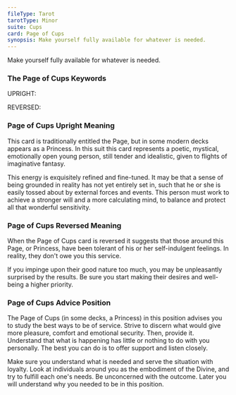 ```yaml
---
fileType: Tarot
tarotType: Minor
suite: Cups
card: Page of Cups
synopsis: Make yourself fully available for whatever is needed.
---
```

Make yourself fully available for whatever is needed.

### The Page of Cups Keywords

UPRIGHT: 

REVERSED: 

### Page of Cups Upright Meaning

This card is traditionally entitled the Page, but in some modern decks appears as a Princess. In this suit this card represents a poetic, mystical, emotionally open young person, still tender and idealistic, given to flights of imaginative fantasy.

This energy is exquisitely refined and fine-tuned. It may be that a sense of being grounded in reality has not yet entirely set in, such that he or she is easily tossed about by external forces and events. This person must work to achieve a stronger will and a more calculating mind, to balance and protect all that wonderful sensitivity.

### Page of Cups Reversed Meaning

When the Page of Cups card is reversed it suggests that those around this Page, or Princess, have been tolerant of his or her self-indulgent feelings. In reality, they don't owe you this service.

If you impinge upon their good nature too much, you may be unpleasantly surprised by the results. Be sure you start making their desires and well-being a higher priority.

### Page of Cups Advice Position

The Page of Cups (in some decks, a Princess) in this position advises you to study the best ways to be of service. Strive to discern what would give more pleasure, comfort and emotional security. Then, provide it. Understand that what is happening has little or nothing to do with you personally. The best you can do is to offer support and listen closely.

Make sure you understand what is needed and serve the situation with loyalty. Look at individuals around you as the embodiment of the Divine, and try to fulfill each one's needs. Be unconcerned with the outcome. Later you will understand why you needed to be in this position.
